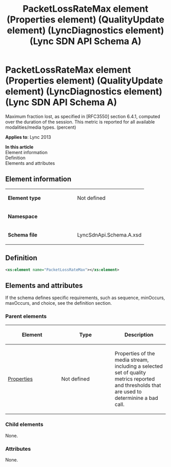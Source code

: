 ﻿---
title: PacketLossRateMax element (Properties element) (QualityUpdate element) (LyncDiagnostics element) (Lync SDN API Schema A)
TOCTitle: PacketLossRateMax element
ms:assetid: 26a34ada-139b-380e-cae6-6badbfa9af65
ms:mtpsurl: https://msdn.microsoft.com/en-us/library/Dn439249(v=office.15)
ms:contentKeyID: 57260985
ms.date: 07/24/2014
mtps_version: v=office.15
dev_langs:
- xml
---

# PacketLossRateMax element (Properties element) (QualityUpdate element) (LyncDiagnostics element) (Lync SDN API Schema A)

Maximum fraction lost, as specified in \[RFC3550\] section 6.4.1, computed over the duration of the session. This metric is reported for all available modalities/media types. (percent)


**Applies to**: Lync 2013

**In this article**  
Element information  
Definition  
Elements and attributes  

## Element information

<table>
<colgroup>
<col style="width: 50%" />
<col style="width: 50%" />
</colgroup>
<tbody>
<tr class="odd">
<td><p><strong>Element type</strong></p></td>
<td><p>Not defined</p></td>
</tr>
<tr class="even">
<td><p><strong>Namespace</strong></p></td>
<td><p></p></td>
</tr>
<tr class="odd">
<td><p><strong>Schema file</strong></p></td>
<td><p>LyncSdnApi.Schema.A.xsd</p></td>
</tr>
</tbody>
</table>


## Definition

``` xml
<xs:element name="PacketLossRateMax"></xs:element>
```

## Elements and attributes

If the schema defines specific requirements, such as sequence, minOccurs, maxOccurs, and choice, see the definition section.

### Parent elements

<table>
<colgroup>
<col style="width: 33%" />
<col style="width: 33%" />
<col style="width: 33%" />
</colgroup>
<thead>
<tr class="header">
<th><p>Element</p></th>
<th><p>Type</p></th>
<th><p>Description</p></th>
</tr>
</thead>
<tbody>
<tr class="odd">
<td><p><a href="properties-element-qualityupdate-element-lyncdiagnostics-element-lync-sdn-api-schema-a.md">Properties</a></p></td>
<td><p>Not defined</p></td>
<td><p>Properties of the media stream, including a selected set of quality metrics reported and thresholds that are used to determinine a bad call.</p></td>
</tr>
</tbody>
</table>


### Child elements

None.

### Attributes

None.

